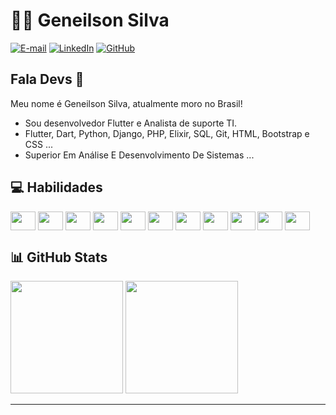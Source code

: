 # 👨‍💻 Geneilson Silva

[![E-mail](https://img.shields.io/badge/-Email-000?style=for-the-badge&logo=microsoft-outlook&logoColor=007BFF)](mailto:geneilsonoliveira2002@gmail.com)
[![LinkedIn](https://img.shields.io/badge/-LinkedIn-000?style=for-the-badge&logo=linkedin&logoColor=30A3DC)](https://www.linkedin.com/in/geneilsonsilva/)
[![GitHub](https://img.shields.io/badge/GitHub-100000?style=for-the-badge&logo=github&logoColor=white)](https://github.com/geneilson7)

## Fala Devs 👋

Meu nome é Geneilson Silva, atualmente moro no Brasil!

- Sou desenvolvedor Flutter e Analista de suporte TI.
- Flutter, Dart, Python, Django, PHP, Elixir, SQL, Git, HTML, Bootstrap e CSS ...
- Superior Em Análise E Desenvolvimento De Sistemas ...

## 💻 Habilidades

<div>
     <img align="center" height="30" width="40" src="https://cdn.jsdelivr.net/gh/devicons/devicon@latest/icons/flutter/flutter-original.svg"/>
     <img align="center" height="30" width="40" src="https://cdn.jsdelivr.net/gh/devicons/devicon@latest/icons/dart/dart-original.svg"/>
     <img align="center" height="30" width="40" src="https://cdn.jsdelivr.net/gh/devicons/devicon@latest/icons/python/python-original.svg"/>
     <img align="center" height="30" width="40" src="https://cdn.jsdelivr.net/gh/devicons/devicon@latest/icons/django/django-plain.svg"/>
     <img align="center" height="30" width="40" src="https://cdn.jsdelivr.net/gh/devicons/devicon@latest/icons/php/php-original.svg"/>     
     <img align="center" height="30" width="40" src="https://cdn.jsdelivr.net/gh/devicons/devicon@latest/icons/elixir/elixir-original.svg"/>
     <img align="center" height="30" width="40" src="https://cdn.jsdelivr.net/gh/devicons/devicon@latest/icons/sqldeveloper/sqldeveloper-original.svg"/>
     <img align="center" height="30" width="40" src="https://cdn.jsdelivr.net/gh/devicons/devicon@latest/icons/git/git-original.svg"/>
     <img align="center" height="30" width="40" src="https://cdn.jsdelivr.net/gh/devicons/devicon@latest/icons/html5/html5-original.svg"/>
     <img align="center" height="30" width="40" src="https://cdn.jsdelivr.net/gh/devicons/devicon@latest/icons/bootstrap/bootstrap-original.svg"/>
     <img align="center" height="30" width="40" src="https://cdn.jsdelivr.net/gh/devicons/devicon@latest/icons/css3/css3-original.svg"/>
</div>

## 📊 GitHub Stats

<div>
     <img height="180em" src="https://github-readme-stats.vercel.app/api?username=geneilsonsilva&show_icons=true&theme=tokyonight"/>
     <img height="180em" src="https://github-readme-stats.vercel.app/api/top-langs/?username=geneilsonsilva&layout=compact&theme=tokyonight"/>
</div>

---

